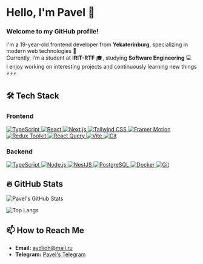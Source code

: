 # Hello, I'm Pavel 👋

### Welcome to my GitHub profile! 
I'm a 19-year-old frontend developer from **Yekaterinburg**, specializing in modern web technologies 🚀  
Currently, I’m a student at **IRIT-RTF** 🎓, studying **Software Engineering** 💻  
I enjoy working on interesting projects and continuously learning new things ⚡⚡⚡

## 🛠️ Tech Stack

### Frontend

<a href="https://www.typescriptlang.org/" target="_blank" rel="noopener noreferrer">
  <img src="https://img.shields.io/badge/-TypeScript-3178C6?logo=typescript&logoColor=white&style=for-the-badge" alt="TypeScript" />
</a>
<a href="https://reactjs.org/" target="_blank" rel="noopener noreferrer">
  <img src="https://img.shields.io/badge/-React-61DAFB?logo=react&logoColor=white&style=for-the-badge" alt="React" />
</a>
<a href="https://nextjs.org/" target="_blank" rel="noopener noreferrer">
  <img src="https://img.shields.io/badge/-Next.js-000000?logo=next.js&logoColor=white&style=for-the-badge" alt="Next.js" />
</a>
<a href="https://tailwindcss.com/" target="_blank" rel="noopener noreferrer">
  <img src="https://img.shields.io/badge/-Tailwind%20CSS-06B6D4?logo=tailwindcss&logoColor=white&style=for-the-badge" alt="Tailwind CSS" />
</a>
<a href="https://www.framer.com/api/motion/" target="_blank" rel="noopener noreferrer">
  <img src="https://img.shields.io/badge/-Framer%20Motion-00C4CC?logo=framer&logoColor=white&style=for-the-badge" alt="Framer Motion" />
</a>
<a href="https://redux-toolkit.js.org/" target="_blank" rel="noopener noreferrer">
  <img src="https://img.shields.io/badge/-Redux%20Toolkit-764ABC?logo=redux&logoColor=white&style=for-the-badge" alt="Redux Toolkit" />
</a>
<a href="https://tanstack.com/query/v5" target="_blank" rel="noopener noreferrer">
  <img src="https://img.shields.io/badge/-React%20Query-FF4154?logo=react-query&logoColor=white&style=for-the-badge" alt="React Query" />
</a>
<a href="https://vitejs.dev/" target="_blank" rel="noopener noreferrer">
  <img src="https://img.shields.io/badge/-Vite-646CFF?logo=vite&logoColor=white&style=for-the-badge" alt="Vite" />
</a>
<a href="https://git-scm.com/" target="_blank" rel="noopener noreferrer">
  <img src="https://img.shields.io/badge/-Git-F05032?logo=git&logoColor=white&style=for-the-badge" alt="Git" />
</a>

### Backend

<a href="https://www.typescriptlang.org/" target="_blank" rel="noopener noreferrer">
  <img src="https://img.shields.io/badge/-TypeScript-3178C6?logo=typescript&logoColor=white&style=for-the-badge" alt="TypeScript" />
</a>
<a href="https://nodejs.org/" target="_blank" rel="noopener noreferrer">
  <img src="https://img.shields.io/badge/-Node.js-8CC84B?logo=node.js&logoColor=white&style=for-the-badge" alt="Node.js" />
</a>
<a href="https://nestjs.com/" target="_blank" rel="noopener noreferrer">
  <img src="https://img.shields.io/badge/-NestJS-E0234E?logo=nestjs&logoColor=white&style=for-the-badge" alt="NestJS" />
</a>
<a href="https://www.postgresql.org/" target="_blank" rel="noopener noreferrer">
  <img src="https://img.shields.io/badge/-PostgreSQL-4169E1?logo=postgresql&logoColor=white&style=for-the-badge" alt="PostgreSQL" />
</a>
<a href="https://www.docker.com/" target="_blank" rel="noopener noreferrer">
  <img src="https://img.shields.io/badge/-Docker-2496ED?logo=docker&logoColor=white&style=for-the-badge" alt="Docker" />
</a>
<a href="https://git-scm.com/" target="_blank" rel="noopener noreferrer">
  <img src="https://img.shields.io/badge/-Git-F05032?logo=git&logoColor=white&style=for-the-badge" alt="Git" />
</a>


## 🔥 GitHub Stats

![Pavel's GitHub Stats](https://github-readme-stats.vercel.app/api?username=aydlioh&show_icons=true&theme=radical)

![Top Langs](https://github-readme-stats.vercel.app/api/top-langs/?username=aydlioh&layout=compact&theme=radical)

## 📫 How to Reach Me

- **Email:** [aydlioh@mail.ru](mailto:aydlioh@mail.ru)
- **Telegram:** [Pavel's Telegram](https://t.me/pavel_biryuchev)
